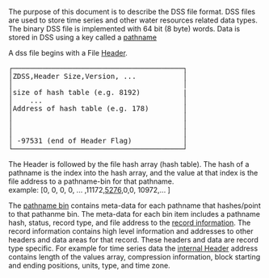 The purpose of this document is to describe the DSS file format. DSS files are used to store time series and other water resources related data types.  The binary DSS file is implemented with 64 bit (8 byte) words.  Data is stored in DSS using a key called a [pathname](https://www.hec.usace.army.mil/confluence/dssvuedocs/latest/introduction/general-concepts-for-hec-dss)

A dss file begins with a File [Header](file-header.md).  
<pre>
┌────────────────────────────────────────┐
│ZDSS,Header Size,Version, ...           │
│                                        │
│size of hash table (e.g. 8192)          |
│    ...                                 │
│Address of hash table (e.g. 178)        │
│                                        │
│                                        │
│                                        │
│ -97531 (end of Header Flag)            │
└────────────────────────────────────────┘
</pre>

The Header is followed by the file hash array (hash table).  The hash of a pathname is the index into the hash array, and the value at that index is the file address to a pathname-bin for that pathname.
<br>
example: [0, 0, 0, 0, ... ,11172,[5276](pathname-bins.md),0,0, 10972,...  ]

The [pathname bin](pathname-bins.md) contains meta-data for each pathname that hashes/point to that pathanme bin.  The meta-data for each bin item includes a pathname hash, status, record type, and file address to the [record information](record-info.md).  The record information contains high level information and addresses to other headers and data areas for that record.  These headers and data are record type specific.  For example for time series data the [internal Header](internal-header-time-series.md) address contains length of the values array,  compression information, block starting and ending positions, units, type, and time zone.





